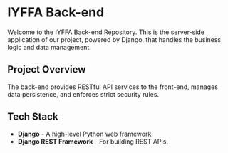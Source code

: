 # IYFFA Back-end

Welcome to the IYFFA Back-end Repository. This is the server-side application of our project, powered by Django, that handles the business logic and data management.

## Project Overview

The back-end provides RESTful API services to the front-end, manages data persistence, and enforces strict security rules.

## Tech Stack

- **Django** - A high-level Python web framework.
- **Django REST Framework** - For building REST APIs.
